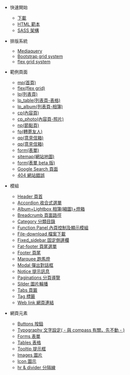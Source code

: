 <!-- - [Home](/)
- [Guide](guide.md 'The greatest guide in the world') -->

- 快速開始

  - [下載](quick-start/download.md)
  - [HTML 範本](quick-start/hemlTemplate.md)
  - [SASS 架構](quick-start/)

- 排版系統

  - [Mediaquery](grid-system/)
  - [Bootstrap grid system](grid-system/)
  - [flex grid system](grid-system/)

- 範例頁面

  - [mp(首頁)](example-page/)
  - [flex(flex grid)](example-page/)
  - [lp(列表頁)](example-page/)
  - [lp_table(列表頁-表格)](example-page/)
  - [lp_album(列表頁-相簿)](example-page/)
  - [cp(內容頁)](example-page/)
  - [cp_photo(內容頁-照片)](example-page/)
  - [np(節點頁)](example-page/)
  - [fp(轉寄友人)](example-page/)
  - [qp(意見信箱)](example-page/)
  - [qp(意見信箱)](example-page/)
  - [form(表單)](example-page/)
  - [sitemap(網站地圖)](example-page/)
  - [form(表單 beta 版)](example-page/)
  - [Google Search 頁面](example-page/)
  - [404 網站錯誤](example-page/)

- 模組

  - [Header 頁首](components/)
  - [Accordion 收合式選單](components/)
  - [Album+Lightbox 相簿(縮圖)+燈箱](components/)
  - [Breadcrumb 頁面路徑](components/)
  - [Category 分類目錄](components/)
  - [Function Panel 內頁控制及顯示模組](components/)
  - [File-download 檔案下載](components/)
  - [Fixed_sidebar 固定側邊欄](components/)
  - [Fat-footer 頁尾選單](components/)
  - [Footer 頁尾](components/)
  - [Marquee 跑馬燈](components/)
  - [Modal 彈出對話框](components/)
  - [Notice 提示訊息](components/)
  - [Paginations 分頁導覽](components/)
  - [Silder 圖片輪播](components/)
  - [Tabs 頁籤](components/)
  - [Tag 標籤](components/)
  - [Web link 網頁連結](components/)

- 網頁元素
  - [Buttons 按鈕](element/)
  - [Typography 文字設定( - 與 compass 有關，先不動 - )](element/)
  - [Forms 表單](element/)
  - [Tables 表格](element/)
  - [Tooltip 提示框](element/)
  - [Images 圖片](element/)
  - [Icon 圖示](element/)
  - [hr & divider 分隔線](element/)
